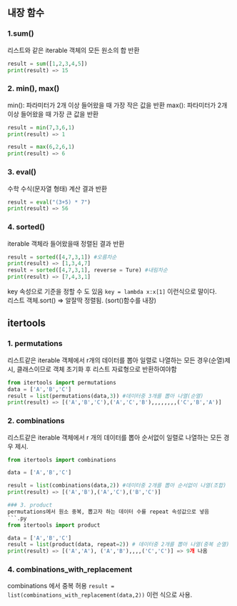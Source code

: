 ## 내장 함수
### 1.sum()
리스트와 같은 iterable 객체의 모든 원소의 합 반환
```.py
result = sum([1,2,3,4,5])
print(result) => 15
```

### 2. min(), max()
min(): 파라미터가 2개 이상 들어왔을 때 가장 작은 값을 반환
max(): 파타미터가 2개 이상 들어왔을 때 가장 큰 값을 반환
```.py
result = min(7,3,6,1)
print(result) => 1

result = max(6,2,6,1)
print(result) => 6
```

### 3. eval()
수학 수식(문자열 형태) 계산 결과 반환
```.py
result = eval("(3+5) * 7")
print(result) => 56
```

### 4. sorted()
iterable 객체라 들어왔을때 정렬된 결과 반환
```.py
result = sorted([4,7,3,1]) #오름차순
print(result) => [1,3,4,7]
result = sorted([4,7,3,1], reverse = Ture) #내림차순
print(result) => [7,4,3,1]
```
key 속성으로 기준을 정할 수 도 있음 `key = lambda x:x[1]` 이런식으로 말이다.<br>
리스트 객체.sort() => 알잘딱 정렬됨. (sort()함수를 내장)

## itertools 
### 1. permutations
리스트같은 iterable 객체에서 r개의 데이터를 뽑아 일렬로 나열하는 모든 경우(순열)제시, 클래스이므로 객체 초기화 후 리스트 자료형으로 반환하여야함
```.py
from itertools import permutations
data = ['A','B','C']
result = list(permutations(data,3)) #데이터중 3개를 뽑아 나열(순열)
print(result) => [('A','B','C'),('A','C','B'),,,,,,,,('C','B','A')]
```

### 2. combinations
리스트같은 iterable 객체에서 r 개의 데이터를 뽑아 순서없이 일렬로 나열하는 모든 경우 제시.
```.py
from itertools import combinations

data = ['A','B','C']

result = list(combinations(data,2)) #데이터중 2개를 뽑아 순서없이 나열(조합)
print(result) => [('A','B'),('A','C'),('B','C')]

### 3. product
permutations에서 원소 중복, 뽑고자 하는 데이터 수를 repeat 속성값으로 넣음
```.py
from itertools import product

data = ['A','B','C']
result = list(product(data, repeat=2)) # 데이터중 2개를 뽑아 나열(중복 순열)
print(result) => [('A','A'), ('A','B'),,,,('C','C')] => 9개 나옴
```

### 4. combinations_with_replacement
combinations 에서 중복 허용
`result = list(combinations_with_replacement(data,2))` 이런 식으로 사용.

